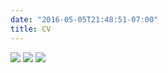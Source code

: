 ```yaml
---
date: "2016-05-05T21:48:51-07:00"
title: CV
---
```

![](/images/cv1.png)
![](/images/cv2.png)
![](/images/cv3.png)